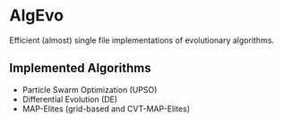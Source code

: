 # AlgEvo

Efficient (almost) single file implementations of evolutionary algorithms.

## Implemented Algorithms

- Particle Swarm Optimization (UPSO)
- Differential Evolution (DE)
- MAP-Elites (grid-based and CVT-MAP-Elites)


